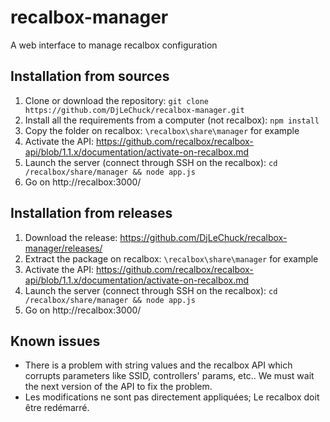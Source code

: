 # recalbox-manager
A web interface to manage recalbox configuration

## Installation from sources
1. Clone or download the repository: `git clone https://github.com/DjLeChuck/recalbox-manager.git`
2. Install all the requirements from a computer (not recalbox): `npm install`
3. Copy the folder on recalbox: `\recalbox\share\manager` for example
4. Activate the API: https://github.com/recalbox/recalbox-api/blob/1.1.x/documentation/activate-on-recalbox.md
5. Launch the server (connect through SSH on the recalbox): `cd /recalbox/share/manager && node app.js`
6. Go on http://recalbox:3000/

## Installation from releases
1. Download the release: https://github.com/DjLeChuck/recalbox-manager/releases/
2. Extract the package on recalbox: `\recalbox\share\manager` for example
3. Activate the API: https://github.com/recalbox/recalbox-api/blob/1.1.x/documentation/activate-on-recalbox.md
4. Launch the server (connect through SSH on the recalbox): `cd /recalbox/share/manager && node app.js`
5. Go on http://recalbox:3000/

## Known issues
* There is a problem with string values and the recalbox API which corrupts parameters like SSID, controllers' params, etc.. We must wait the next version of the API to fix the problem.
* Les modifications ne sont pas directement appliquées; Le recalbox doit être redémarré.
